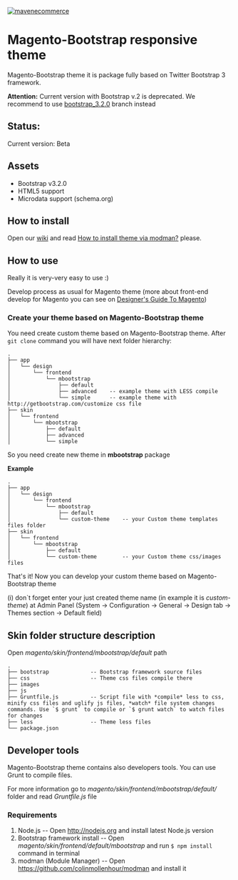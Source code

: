 <a href="http://mavenecommerce.com/services/">![mavenecommerce](http://mavenecommerce.com/wp-content/uploads/2014/03/logo.gif)</a>

# Magento-Bootstrap responsive theme

Magento-Bootstrap theme it is package fully based on Twitter Bootstrap 3 framework.

**Attention:** Current version with Bootstrap v.2 is deprecated. We recommend to use [bootstrap_3.2.0](https://github.com/mavenecommerce/mbootstrap/tree/bootstrap_3.2.0) branch instead

## Status:

Current version: Beta

## Assets

* Bootstrap v3.2.0
* HTML5 support
* Microdata support (schema.org)

## How to install

Open our [wiki](https://github.com/mavenecommerce/mbootstrap/wiki) and read [How to install theme via modman?](https://github.com/mavenecommerce/mbootstrap/wiki/How-to-install-theme-via-modman%3F) please.

## How to use

Really it is very-very easy to use :)

Develop process as usual for Magento theme (more about front-end develop for Magento you can see on [Designer's Guide To Magento](http://www.magentocommerce.com/design_guide/articles/working-with-magento-themes))

### Create your theme based on Magento-Bootstrap theme

You need create custom theme based on Magento-Bootstrap theme.
After `git clone` command you will have next folder hierarchy:

```
.
├── app
│   └── design
│       └── frontend
│           └── mbootstrap
│               ├── default
│               ├── advanced    -- example theme with LESS compile
│               └── simple      -- example theme with http://getbootstrap.com/customize css file
├── skin
│   └── frontend
│       └── mbootstrap
│           ├── default
│           ├── advanced
│           └── simple
```

So you need create new theme in **mbootstrap** package

**Example**
```
.
├── app
│   └── design
│       └── frontend
│           └── mbootstrap
│               ├── default
│               └── custom-theme    -- your Custom theme templates files folder
├── skin
│   └── frontend
│       └── mbootstrap
│           ├── default
│           └── custom-theme        -- your Custom theme css/images files
```

That's it!
Now you can develop your custom theme based on Magento-Bootstrap theme

(i) don`t forget enter your just created theme name (in example it is *custom-theme*)
at Admin Panel (System -> Configuration -> General -> Design tab -> Themes section -> Default field)

## Skin folder structure description

Open *magento/skin/frontend/mbootstrap/default* path

```
.
├── bootstrap             -- Bootstrap framework source files
├── css                   -- Theme css files compile there
├── images
├── js
├── Gruntfile.js          -- Script file with *compile* less to css, minify css files and uglify js files, *watch* file system changes commands. Use `$ grunt` to compile or `$ grunt watch` to watch files for changes
├── less                  -- Theme less files
└── package.json

```

## Developer tools

Magento-Bootstrap theme contains also developers tools. You can use Grunt to compile files.

For more information go to *magento/skin/frontend/mbootstrap/default/* folder and read *Gruntfile.js* file

### Requirements

1. Node.js                              -- Open http://nodejs.org and install latest Node.js version
2. Bootstrap framework install          -- Open *magento/skin/frontend/default/mbootstrap* and run `$ npm install` command in terminal
3. modman (Module Manager)              -- Open https://github.com/colinmollenhour/modman and install it

